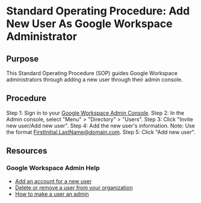 # Standard Operating Procedure: Add New User As Google Workspace Administrator

## Purpose
This Standard Operating Procedure (SOP) guides Google Workspace administrators through adding a new user through their admin console. 

## Procedure 
Step 1: Sign in to your [Google Workspace Admin Console](https://support.google.com/a/answer/33310?hl=en). 
Step 2: In the Admin console, select "Menu" > "Directory" > "Users". 
Step 3: Click "Invite new user/Add new user".
Step 4: Add the new user's information.
Note: Use the format FirstInitial.LastName@domain.com.
Step 5: Click "Add new user".

## Resources
### Google Workspace Admin Help 
- [Add an account for a new user](https://support.google.com/a/answer/33310?hl=en)
- [Delete or remove a user from your organization](https://support.google.com/a/answer/33314?sjid=1833291049563931691-NC)
- [How to make a user an admin](https://support.google.com/a/answer/172176?sjid=1833291049563931691-NC)
